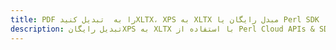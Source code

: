 ---title: PDF را به  تبدیل کنیدXLTX، XPS به XLTX مبدل رایگان یا Perl SDKdescription: تبدیل رایگانXPS به XLTX با استفاده از Perl Cloud APIs & SDK همچنین اسناد PDF را در Cloud ایجاد، ویرایش و رندر کنید.---